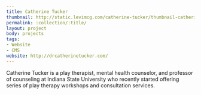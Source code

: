 ```yaml
---
title: Catherine Tucker
thumbnail: http://static.levimcg.com/catherine-tucker/thumbnail-catherine-tucker.jpg
permalink: :collection/:title/
layout: project
body: projects
tags:
- Website
- CMS
website: http://drcatherinetucker.com/
---
```

Catherine Tucker is a play therapist, mental health counselor, and professor of counseling at Indiana State University who recently started offering series of play therapy workshops and consultation services.